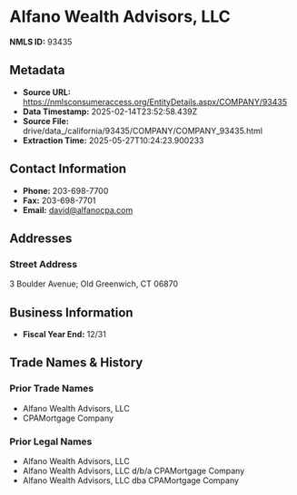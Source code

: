 # Alfano Wealth Advisors, LLC

**NMLS ID:** 93435

## Metadata
- **Source URL:** https://nmlsconsumeraccess.org/EntityDetails.aspx/COMPANY/93435
- **Data Timestamp:** 2025-02-14T23:52:58.439Z
- **Source File:** drive/data_/california/93435/COMPANY/COMPANY_93435.html
- **Extraction Time:** 2025-05-27T10:24:23.900233

## Contact Information
- **Phone:** 203-698-7700
- **Fax:** 203-698-7701
- **Email:** david@alfanocpa.com

## Addresses
### Street Address
3 Boulder Avenue; Old Greenwich, CT 06870

## Business Information
- **Fiscal Year End:** 12/31

## Trade Names & History
### Prior Trade Names
- Alfano Wealth Advisors, LLC
- CPAMortgage Company

### Prior Legal Names
- Alfano Wealth Advisors, LLC
- Alfano Wealth Advisors, LLC d/b/a CPAMortgage Company
- Alfano Wealth Advisors, LLC dba CPAMortgage Company
